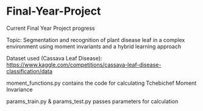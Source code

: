 # Final-Year-Project

Current Final Year Project progress

Topic: Segmentation and recognition of plant disease leaf in a complex environment using moment invariants and a hybrid learning approach

Dataset used (Cassava Leaf Disease): https://www.kaggle.com/competitions/cassava-leaf-disease-classification/data 

moment_functions.py contains the code for calculating Tchebichef Moment Invariance

params_train.py & params_test.py passes parameters for calculation

